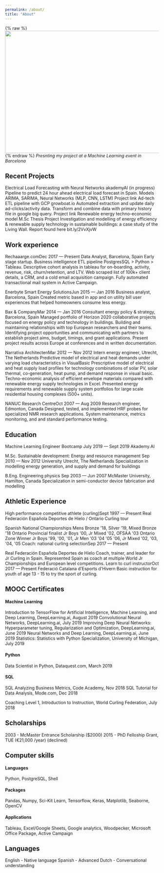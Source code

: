```yaml
---
permalink: /about/
title: "About"
---
```



{% raw %}<img src="http://nicholasjhana.github.io/assets/images/nic-presentation-small.png" height=400 width=600 margin='center'>{% endraw %}
*Presnting my project at a Machine Learning event in Barcelona*



## Recent Projects

Electrical Load Forecasting with Neural Networks
akademyAI (in progress)
Pipeline to predict 24 hour ahead electrical load forecast in Spain. Models ARIMA, SARIMA, Neural Networks (MLP, CNN, LSTM) Project link
Ad-tech ETL pipeline with GCP
growboat.io
Automated extraction and update daily ad-clicks/activity data. Transform and combine data with primary history file in google big query. Project link
Renewable energy techno-economic model
M.Sc Thesis Project
Investigation and modelling of energy efficiency & renewable supply technology in sustainable buildings: a case study of the Living Wall. Report found here bit.ly/2VvXjvW


## Work experience
Rechaaarge.comDec 2017 — Present
Data Analyst, Barcelona, Spain
Early stage startup. Business intelligence ETL pipeline PostgresSQL > Python > Tableau.
Descriptive cohort analysis in tableau for on-boarding, activity, revenue, risk, churn/retention, and LTV.
Web scraped list of 100k+ client details, a CRM, and a cold email acquisition campaign.
Fully automated transactional mail system in Active Campaign.

Enerbyte Smart Energy SolutionsJun 2015 — Jan 2016
Business analyst, Barcelona, Spain
Created metric based in app and on utility bill user experiences that helped homeowners consume less energy.

Bax & CompanyMar 2014 — Jan 2016
Consultant energy policy & strategy, Barcelona, Spain
Managed portfolio of Horizon 2020 collaborative projects focused on energy policy and technology in buildings.
Building and maintaining relationships with top European researchers and their teams.
Identifying project opportunities and communicating with partners to establish project aims, budget, timings, and grant applications.
Present project results across Europe at conferences and in written documentation.   

Narrativa ArchitectenMar 2012 — Nov 2012
Intern energy engineer, Utrecht, The Netherlands
Predictive model of electrical and heat demands under varying load characteristics in VisualBasic
Prescriptive model of electrical and heat supply load profiles for technology combinations of solar PV, solar thermal, co-generation, heat pump, and demand response in visual basic.
Techno-economic analysis of efficient envelope materials compared with renewable energy supply technologies in Excel.
Presented energy requirements and renewable supply system portfolios for large scale residential housing complexes (500+ units). 

NANUC Research CentreOct 2007 — Aug 2009
Research engineer, Edmonton, Canada
Designed, tested, and implemented HRF probes for specialized NMR research applications.
System maintenance, metrics monitoring, and and standard performance testing.

## Education
Machine Learning Engineer Bootcamp July 2019 — Sept 2019 Akademy.AI

M.Sc. Sustainable development: Energy and resource management Sep 2010 — Nov 2012 University Utrecht, The Netherlands
Specialization in modelling energy generation, and supply and demand for buildings

B.Eng. Engineering physics Sep 2003 — Jun 2007 McMaster University, Hamilton, Canada
Specialization in semi-conductor device fabrication and modelling


## Athletic Experience
High performance competitive athlete (curling)Sept 1997 — Present
Real Federación Española Deportes de Hielo / Ontario Curling tour

Spanish National Championships Mens Bronze '18, Silver '19, Mixed Bronze '18
Ontario Provincial finalist Jr Boys '00, Jr Mixed '02, OFSAA '03
Ontario Zone Winner  Jr Boys '99, '00, '01, Jr Men '03 '04 '05 '06, Jr Mixed '02, '03, '04, '05
Coach: national curling selectionSep 2017 — Present

Real Federación Española Deportes de Hielo
Coach, trainer, and leader for Jr Curling in Spain.
Represented Spain as coach at multiple World Jr Championships and European level competitions.
Learn to curl instructorOct 2017 — Present
Federació Catalana d'Esports d'Hivern
Basic instruction for youth of age 13 - 15 to try the sport of curling.

## MOOC Certificates

#### Machine Learning
Introduction to TensorFlow for Artificial Intelligence, Machine Learning, and Deep Learning, DeepLearning.ai, August 2019 
Convolutional Neural Networks, DeepLearning.ai, July 2019
Improving Deep Neural Networks: Hyperparameter tuning, Regularization and Optimization, DeepLearning.ai, June 2019
Neural Networks and Deep Learning, DeepLearning.ai, June 2019
Statistics: Statistics with Python Specialization, University of Michigan, July 2019

#### Python 
Data Scientist in Python, Dataquest.com, March 2019

#### SQL
SQL Analyzing Business Metrics, Code Academy, Nov 2018 
SQL Tutorial for Data Analysis, Mode.com, Dec 2018 

Coaching Level 1, Introduction to Instruction, World Curling Federation, July 2018

## Scholarships
 2003 - McMaster Entrance Scholarship ($2000)
 2015 - PhD Felloship Grant, TUE (€21,000 /year) (declined)


## Computer skills
#### Languages
Python, PostgreSQL, Shell
#### Packages
Pandas, Numpy, Sci-Kit Learn, Tensorflow, Keras, Matplotlib, Seaborne, OpenCV
#### Applications
Tableau, Excel/Google Sheets, Google analytics, Woodpecker, Microsoft Office Package, Active Campaign

## Languages
English - Native language
Spanish - Advanced
Dutch - Conversational understanding